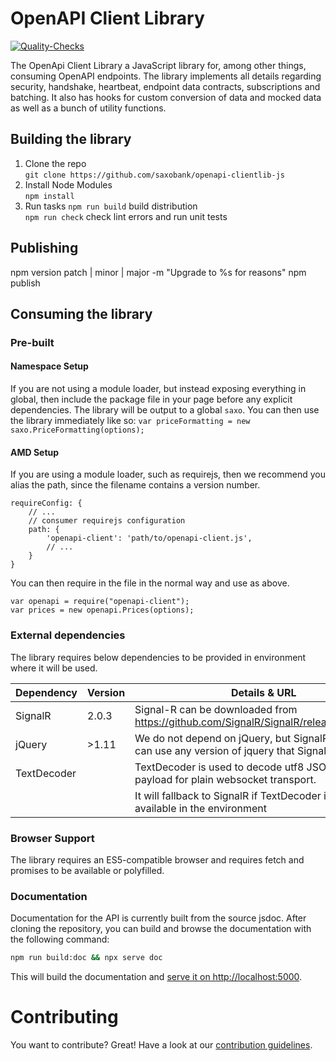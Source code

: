 # OpenAPI Client Library

[![Quality-Checks](https://github.com/SaxoBank/openapi-clientlib-js/actions/workflows/quality-checks.yml/badge.svg?branch=master)](https://github.com/SaxoBank/openapi-clientlib-js/actions/workflows/quality-checks.yml)

The OpenApi Client Library a JavaScript library for, among other things, consuming OpenAPI endpoints. 
The library implements all details regarding security, handshake, heartbeat, endpoint data contracts, subscriptions and batching. 
It also has hooks for custom conversion of data and mocked data as well as a bunch of utility functions.

## Building the library

1. Clone the repo  
`git clone https://github.com/saxobank/openapi-clientlib-js`
2. Install Node Modules  
`npm install`
4. Run tasks
`npm run build` build distribution  
`npm run check` check lint errors and run unit tests

## Publishing

npm version patch | minor | major -m "Upgrade to %s for reasons"
npm publish

## Consuming the library

### Pre-built
#### Namespace Setup
If you are not using a module loader, but instead exposing everything in global, then include the package file in your page before any explicit dependencies.
The library will be output to a global `saxo`. You can then use the library immediately like so: 
`var priceFormatting = new saxo.PriceFormatting(options);`

#### AMD Setup
If you are using a module loader, such as requirejs, then we recommend you alias the path, since the filename contains a version number.
```
requireConfig: {
    // ...
    // consumer requirejs configuration
    path: {
        'openapi-client': 'path/to/openapi-client.js',
        // ...
    }
}
```
You can then require in the file in the normal way and use as above.
```
var openapi = require("openapi-client");
var prices = new openapi.Prices(options);
```

### External dependencies
The library requires below dependencies to be provided in environment where it will be used.

|Dependency |Version                 |Details & URL |
|-----------|------------------------|--------------|
|SignalR    |2.0.3                   |Signal-R can be downloaded from https://github.com/SignalR/SignalR/releases/tag/2.0.3.|
|jQuery     |>1.11                   |We do not depend on jQuery, but SignalR does. You can use any version of jquery that SignalR supports.|
|TextDecoder|                        |TextDecoder is used to decode utf8 JSON string payload for plain websocket transport. |
|           |                        |It will fallback to SignalR if TextDecoder is not available in the environment|

### Browser Support
The library requires an ES5-compatible browser and requires fetch and promises to be available or polyfilled.

### Documentation

Documentation for the API is currently built from the source jsdoc. After cloning the repository, you can build and browse the documentation with the following command:

```bash
npm run build:doc && npx serve doc
```

This will build the documentation and [serve it on http://localhost:5000](http://localhost:5000).

# Contributing

You want to contribute? Great! Have a look at our [contribution guidelines](CONTRIBUTING.md).
